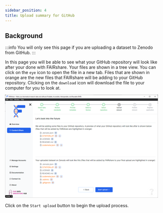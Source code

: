 ```yaml
---
sidebar_position: 4
title: Upload summary for GitHub
---
```


## Background

:::info
You will only see this page if you are uploading a dataset to Zenodo from GitHub.
:::

In this page you will be able to see what your GitHub repository will look like after your done with FAIRshare. Your files are shown in a tree view. You can click on the `eye`
icon to open the file in a new tab. Files that are shown in orange are the new files that FAIRshare will be adding to your GitHub repository. Clicking on the `download` icon will download the file to your computer for you to look at.

![](./images/githubUploadSummary.png)

Click on the `Start upload` button to begin the upload process.
